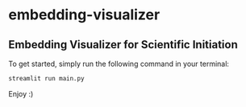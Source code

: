 # embedding-visualizer
## Embedding Visualizer for Scientific Initiation

To get started, simply run the following command in your terminal:
```bash
streamlit run main.py
```
Enjoy :)
